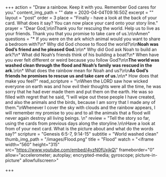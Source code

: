 +++
action = "Draw a rainbow. Keep it with you. Remember God cares for you."
content_img_path = ""
date = 2020-04-04T09:16:50Z
excerpt = ""
layout = "post"
order = 3
place = "Finally - have a look at the back of your card. What does it say? You can now place your card onto your story line."
prayer = "Dear God,\n\nThank you for rescuing the world. Help us to live as your friends. Thank you that you promise to take care of us.\n\nAmen"
questions = "* If you were on the ark which animal would you want to share a bedroom with?\n* Why did God choose to flood the world?\n\n**Noah was God’s friend and he pleased God.**\n\n* Why did God ask Noah to build an ark?\n* What did Noah’s friends think of his building a boat?\n* When have you ever felt different or weird because you follow God?\n\n**The world was washed clean through the flood and Noah’s family was rescued in the ark.**\n\n* What does the rainbow mean for Noah and us?\n\n**As God’s friends he promises to rescue us and take care of us.**\n\n* How does that make you feel?"
read_scripture = "\nWhen the LORD saw how wicked everyone on earth was and how evil their thoughts were all the time, he was sorry that he had ever made them and put them on the earth.   He was so filled with regret that he said, “I will wipe out these people I have created, and also the animals and the birds, because I am sorry that I made any of them.”\nWhenever I cover the sky with clouds and the rainbow appears, I will remember my promise to you and to all the animals that a flood will never again destroy all living beings. \n"
review = "Tell the story so far, using the cards from previous days along the storyline.\n\nHave a look at from of your next card. What is the picture about and what do the words say?"
scripture = "Genesis 6:5-7, 9:14-15"
subtitle = "World washed clean"
thumb_img_path = "/images/Flood.png"
title = "Flood"
watch = "<iframe width=\"560\" height=\"315\" src=\"https://www.youtube.com/embed/4yzN0fUxjkQ\" frameborder=\"0\" allow=\"accelerometer; autoplay; encrypted-media; gyroscope; picture-in-picture\" allowfullscreen></iframe>"

+++
